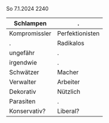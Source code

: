 So 7.1.2024 2240

Schlampen | .
---|---
Kompromissler | Perfektionisten
. | Radikalos
ungefähr | .
irgendwie | .
Schwätzer | Macher
Verwalter | Arbeiter
Dekorativ | Nützlich
Parasiten | .
Konservativ? | Liberal?
